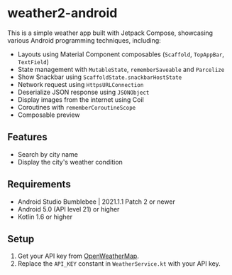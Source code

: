 # weather2-android
This is a simple weather app built with Jetpack Compose, 
showcasing various Android programming techniques, including:
- Layouts using Material Component composables 
  (`Scaffold`, `TopAppBar`, `TextField`)
- State management with `MutableState`, `rememberSaveable` and `Parcelize`
- Show Snackbar using `ScaffoldState.snackbarHostState`
- Network request using `HttpsURLConnection`
- Deserialize JSON response using `JSONObject`
- Display images from the internet using Coil
- Coroutines with `rememberCoroutineScope`
- Composable preview

## Features
- Search by city name
- Display the city's weather condition

## Requirements
- Android Studio Bumblebee | 2021.1.1 Patch 2 or newer
- Android 5.0 (API level 21) or higher
- Kotlin 1.6 or higher

## Setup
1. Get your API key 
   from [OpenWeatherMap](https://openweathermap.org/api).
2. Replace the `API_KEY` constant in `WeatherService.kt` 
   with your API key.